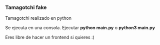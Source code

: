### Tamagotchi fake
Tamagotchi realizado en python

Se ejecuta en una consola. Ejecutar __python main.py__ o __python3 main.py__

Eres libre de hacer un frontend si quieres :)
